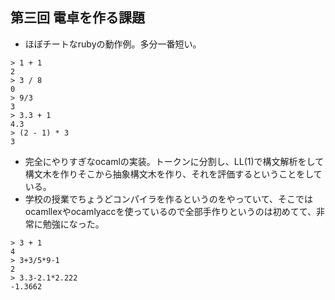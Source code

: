 
## 第三回 電卓を作る課題

* ほぼチートなrubyの動作例。多分一番短い。
```
> 1 + 1
2
> 3 / 8
0
> 9/3
3
> 3.3 + 1
4.3
> (2 - 1) * 3
3
```

* 完全にやりすぎなocamlの実装。トークンに分割し、LL(1)で構文解析をして構文木を作りそこから抽象構文木を作り、それを評価するということをしている。
* 学校の授業でちょうどコンパイラを作るというのをやっていて、そこではocamllexやocamlyaccを使っているので全部手作りというのは初めてて、非常に勉強になった。

```
> 3 + 1
4
> 3+3/5*9-1
2
> 3.3-2.1*2.222
-1.3662
```
